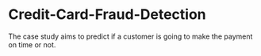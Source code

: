 # Credit-Card-Fraud-Detection
The case study aims to predict if a customer is going to make the payment on time or not.
